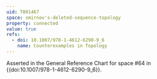 ```yaml
---
uid: T001467
space: smirnov's-deleted-sequence-topology
property: connected
value: true
refs:
  - doi: 10.1007/978-1-4612-6290-9_6
    name: Counterexamples in Topology
---
```

Asserted in the General Reference Chart for space #64 in
{{doi:10.1007/978-1-4612-6290-9_6}}.
